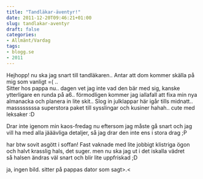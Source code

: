 ```yaml
---
title: "Tandläkar-äventyr!"
date: 2011-12-20T09:46:21+01:00
slug: tandlakar-aventyr
draft: false
categories:
- Allmänt/Vardag
tags:
- blogg.se
- 2011
---
```

Hejhopp! nu ska jag snart till tandläkaren.. Antar att dom kommer skälla på mig som vanligt =( ..  
Sitter hos pappa nu.. dagen vet jag inte vad den bär med sig, kanske ytterligare en runda på a6.. förmodligen kommer jag iallafall att fixa min nya almanacka och planera in lite skit.. Slog in julklappar här igår tills midnatt.. massssssssa superstora paket till sysslingar och kusiner hahah.. cute med leksaker :D  
  
Drar inte igenom min kaos-fredag nu eftersom jag måste gå snart och jag vill ha med alla jääävliga detaljer, så jag drar den inte ens i stora drag ;P  
  
har btw sovit asgött i soffan! Fast vaknade med lite jobbigt klistriga ögon och halvt krasslig hals, det suger. men nu ska jag ut i det iskalla vädret så halsen ändras väl snart och blir lite uppfriskad ;D  
  
ja, ingen bild. sitter på pappas dator som sagt>.<